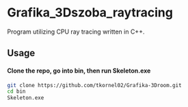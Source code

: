 # Grafika_3Dszoba_raytracing
Program utilizing CPU ray tracing written in C++.

## Usage 
#### Clone the repo, go into bin, then run Skeleton.exe
```bash
git clone https://github.com/tkornel02/Grafika-3Droom.git
cd bin
Skeleton.exe
```

